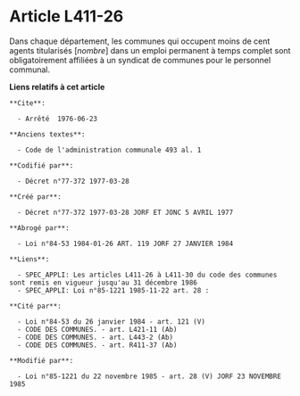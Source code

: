 # Article L411-26

Dans chaque département, les communes qui occupent moins de cent agents titularisés [*nombre*] dans un emploi permanent à
temps complet sont obligatoirement affiliées à un syndicat de communes pour le personnel communal.

**Liens relatifs à cet article**

	**Cite**:

	  - Arrêté  1976-06-23

	**Anciens textes**:

	  - Code de l'administration communale 493 al. 1

	**Codifié par**:

	  - Décret n°77-372 1977-03-28

	**Créé par**:

	  - Décret n°77-372 1977-03-28 JORF ET JONC 5 AVRIL 1977

	**Abrogé par**:

	  - Loi n°84-53 1984-01-26 ART. 119 JORF 27 JANVIER 1984

	**Liens**:

	  - SPEC_APPLI: Les articles L411-26 à L411-30 du code des communes sont remis en vigueur jusqu'au 31 décembre 1986
	  - SPEC_APPLI: Loi n°85-1221 1985-11-22 art. 28 :

	**Cité par**:

	  - Loi n°84-53 du 26 janvier 1984 - art. 121 (V)
	  - CODE DES COMMUNES. - art. L421-11 (Ab)
	  - CODE DES COMMUNES. - art. L443-2 (Ab)
	  - CODE DES COMMUNES. - art. R411-37 (Ab)

	**Modifié par**:

	  - Loi n°85-1221 du 22 novembre 1985 - art. 28 (V) JORF 23 NOVEMBRE 1985
